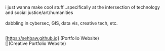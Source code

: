 i just wanna make cool stuff...specifically at the intersection of technology and social justice/art/humanities<br>
<br>
dabbling in cybersec, GIS, data vis, creative tech, etc. 

<br> [https://sehbaw.github.io] (Portfolio Website)
<br> [](Creative Portfolio Website) 
<!---
sehbaw/sehbaw is a ✨ special ✨ repository because its `README.md` (this file) appears on your GitHub profile.
You can click the Preview link to take a look at your changes.
--->
